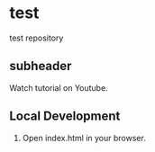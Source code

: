 # test
test repository

## subheader

Watch tutorial on Youtube.

## Local Development

1. Open index.html in your browser.